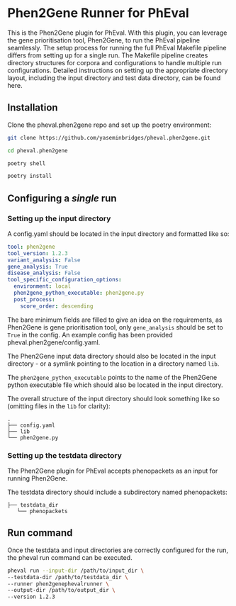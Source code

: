 # Phen2Gene Runner for PhEval
This is the Phen2Gene plugin for PhEval. With this plugin, you can leverage the gene prioritisation tool, Phen2Gene, to run the PhEval pipeline seamlessly. The setup process for running the full PhEval Makefile pipeline differs from setting up for a single run. The Makefile pipeline creates directory structures for corpora and configurations to handle multiple run configurations. Detailed instructions on setting up the appropriate directory layout, including the input directory and test data directory, can be found here.

## Installation

Clone the pheval.phen2gene repo and set up the poetry environment:

```sh
git clone https://github.com/yaseminbridges/pheval.phen2gene.git

cd pheval.phen2gene

poetry shell

poetry install

```

## Configuring a *single* run

### Setting up the input directory

A config.yaml should be located in the input directory and formatted like so:

```yaml
tool: phen2gene
tool_version: 1.2.3
variant_analysis: False
gene_analysis: True
disease_analysis: False
tool_specific_configuration_options:
  environment: local
  phen2gene_python_executable: phen2gene.py
  post_process:
    score_order: descending
```

The bare minimum fields are filled to give an idea on the requirements, as Phen2Gene is gene prioritisation tool, only `gene_analysis` should be set to `True` in the config. An example config has been provided pheval.phen2gene/config.yaml.

The Phen2Gene input data directory should also be located in the input directory - or a symlink pointing to the location in a directory named `lib`.

The `phen2gene_python_executable` points to the name of the Phen2Gene python executable file which should also be located in the input directory.

The overall structure of the input directory should look something like so (omitting files in the `lib` for clarity):

```tree
.
├── config.yaml
├── lib
└── phen2gene.py
```
### Setting up the testdata directory

The Phen2Gene plugin for PhEval accepts phenopackets as an input for running Phen2Gene. 

The testdata directory should include a subdirectory named phenopackets:

```tree
├── testdata_dir
   └── phenopackets
```

## Run command

Once the testdata and input directories are correctly configured for the run, the pheval run command can be executed.

```sh
pheval run --input-dir /path/to/input_dir \
--testdata-dir /path/to/testdata_dir \
--runner phen2genephevalrunner \
--output-dir /path/to/output_dir \
--version 1.2.3
```

